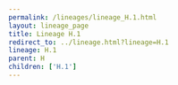 ```yaml
---
permalink: /lineages/lineage_H.1.html
layout: lineage_page
title: Lineage H.1
redirect_to: ../lineage.html?lineage=H.1
lineage: H.1
parent: H
children: ['H.1']
---
```

